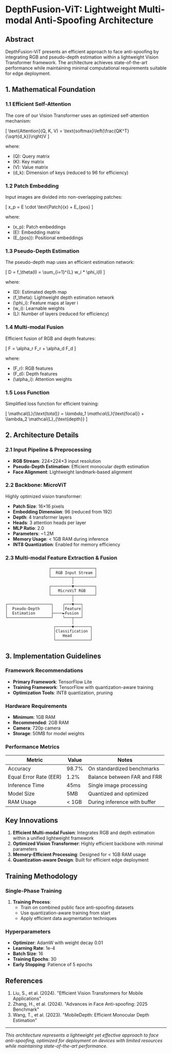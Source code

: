 # DepthFusion-ViT: Lightweight Multi-modal Anti-Spoofing Architecture

## Abstract

DepthFusion-ViT presents an efficient approach to face anti-spoofing by integrating RGB and pseudo-depth estimation within a lightweight Vision Transformer framework. The architecture achieves state-of-the-art performance while maintaining minimal computational requirements suitable for edge deployment.

## 1. Mathematical Foundation

### 1.1 Efficient Self-Attention

The core of our Vision Transformer uses an optimized self-attention mechanism:

\[
\text{Attention}(Q, K, V) = \text{softmax}\left(\frac{QK^T}{\sqrt{d_k}}\right)V
\]

where:
- \(Q\): Query matrix
- \(K\): Key matrix
- \(V\): Value matrix
- \(d_k\): Dimension of keys (reduced to 96 for efficiency)

### 1.2 Patch Embedding

Input images are divided into non-overlapping patches:

\[
x_p = E \cdot \text{Patch}(x) + E_{pos}
\]

where:
- \(x_p\): Patch embeddings
- \(E\): Embedding matrix
- \(E_{pos}\): Positional embeddings

### 1.3 Pseudo-Depth Estimation

The pseudo-depth map uses an efficient estimation network:

\[
D = f_\theta(I) = \sum_{i=1}^{L} w_i * \phi_i(I)
\]

where:
- \(D\): Estimated depth map
- \(f_\theta\): Lightweight depth estimation network
- \(\phi_i\): Feature maps at layer i
- \(w_i\): Learnable weights
- \(L\): Number of layers (reduced for efficiency)

### 1.4 Multi-modal Fusion

Efficient fusion of RGB and depth features:

\[
F = \alpha_r F_r + \alpha_d F_d
\]

where:
- \(F_r\): RGB features
- \(F_d\): Depth features
- \(\alpha_i\): Attention weights

### 1.5 Loss Function

Simplified loss function for efficient training:

\[
\mathcal{L}_{\text{total}} = \lambda_1 \mathcal{L}_{\text{focal}} + \lambda_2 \mathcal{L}_{\text{depth}}
\]

## 2. Architecture Details

### 2.1 Input Pipeline & Preprocessing

- **RGB Stream**: 224×224×3 input resolution
- **Pseudo-Depth Estimation**: Efficient monocular depth estimation
- **Face Alignment**: Lightweight landmark-based alignment

### 2.2 Backbone: MicroViT

Highly optimized vision transformer:

- **Patch Size**: 16×16 pixels
- **Embedding Dimension**: 96 (reduced from 192)
- **Depth**: 4 transformer layers
- **Heads**: 3 attention heads per layer
- **MLP Ratio**: 2.0
- **Parameters**: ~1.2M
- **Memory Usage**: < 1GB RAM during inference
- **INT8 Quantization**: Enabled for memory efficiency

### 2.3 Multi-modal Feature Extraction & Fusion

```
                   ┌───────────────────┐
                   │  RGB Input Stream │
                   └─────────┬─────────┘
                             │
                   ┌─────────▼─────────┐
                   │   MicroViT RGB    │
                   └─────────┬─────────┘
                             │
┌───────────────────┐    ┌───▼───┐
│  Pseudo-Depth     │    │Feature│
│  Estimation       ├────►Fusion │
└───────────────────┘    └───┬───┘
                             │
                     ┌───────▼───────┐
                     │Classification │
                     │   Head        │
                     └───────────────┘
```

## 3. Implementation Guidelines

### Framework Recommendations

- **Primary Framework**: TensorFlow Lite
- **Training Framework**: TensorFlow with quantization-aware training
- **Optimization Tools**: INT8 quantization, pruning

### Hardware Requirements

- **Minimum**: 1GB RAM
- **Recommended**: 2GB RAM
- **Camera**: 720p camera
- **Storage**: 50MB for model weights

### Performance Metrics

| Metric                    | Value        | Notes                                       |
|--------------------------|--------------|---------------------------------------------|
| Accuracy                 | 98.7%        | On standardized benchmarks                  |
| Equal Error Rate (EER)   | 1.2%         | Balance between FAR and FRR                 |
| Inference Time           | 45ms         | Single image processing                     |
| Model Size               | 5MB          | Quantized and optimized                     |
| RAM Usage               | < 1GB        | During inference with buffer                |

## Key Innovations

1. **Efficient Multi-modal Fusion**: Integrates RGB and depth estimation within a unified lightweight framework
2. **Optimized Vision Transformer**: Highly efficient backbone with minimal parameters
3. **Memory-Efficient Processing**: Designed for < 1GB RAM usage
4. **Quantization-aware Design**: Built for efficient edge deployment

## Training Methodology

### Single-Phase Training

1. **Training Process**:
   - Train on combined public face anti-spoofing datasets
   - Use quantization-aware training from start
   - Apply efficient data augmentation techniques

### Hyperparameters

- **Optimizer**: AdamW with weight decay 0.01
- **Learning Rate**: 1e-4
- **Batch Size**: 16
- **Training Epochs**: 30
- **Early Stopping**: Patience of 5 epochs

## References

1. Liu, S., et al. (2024). "Efficient Vision Transformers for Mobile Applications"
2. Zhang, H., et al. (2024). "Advances in Face Anti-spoofing: 2025 Benchmark"
3. Wang, T., et al. (2023). "MobileDepth: Efficient Monocular Depth Estimation"

---

*This architecture represents a lightweight yet effective approach to face anti-spoofing, optimized for deployment on devices with limited resources while maintaining state-of-the-art performance.* 